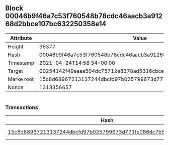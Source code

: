 ## Block 00046b9f46a7c53f760548b78cdc46aacb3a91268d2bbce107bc632250358e14

Attribute | Value
--- | ---
Height | 36377
Hash | 00046b9f46a7c53f760548b78cdc46aacb3a91268d2bbce107bc632250358e14
Timestamp | 2021-04-24T14:58:34+00:00
Target | 00254142f49eaaa504dc75712e8378ad5316cbcead634704b3734b6271167cc4
Merke root | 15c8d68967213137244dbcfd97b025799673d771fe086dc7b585b1cbf7b6e4f7
Nonce | 1313356657

```

```

### Transactions

Hash | Amount
--- | ---
[15c8d68967213137244dbcfd97b025799673d771fe086dc7b585b1cbf7b6e4f7](15c8d68967213137244dbcfd97b025799673d771fe086dc7b585b1cbf7b6e4f7.md) | 10.00000000 SKEPTI 
